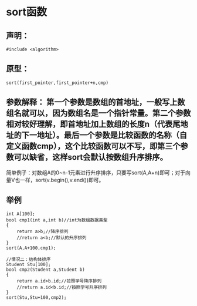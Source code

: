 # sort函数
## 声明：
```#include <algorithm>```
## 原型：
```sort(first_pointer,first_pointer+n,cmp)```
## 参数解释： 第一个参数是数组的首地址，一般写上数组名就可以，因为数组名是一个指针常量。第二个参数相对较好理解，即首地址加上数组的长度n（代表尾地址的下一地址）。最后一个参数是比较函数的名称（自定义函数cmp），这个比较函数可以不写，即第三个参数可以缺省，这样sort会默认按数组升序排序。
简单例子：对数组A的0~n-1元素进行升序排序，只要写sort(A,A+n)即可；对于向量V也一样，sort(v.begin(),v.end())即可。

## 举例
```
int A[100];
bool cmp1(int a,int b)//int为数组数据类型
{
    return a>b;//降序排列
    //return a<b;//默认的升序排列
}
sort(A,A+100,cmp1);

//情况二：结构体排序
Student Stu[100];
bool cmp2(Student a,Student b)
{
    return a.id>b.id;//按照学号降序排列
    //return a.id<b.id;//按照学号升序排列
}
sort(Stu,Stu+100,cmp2);
```